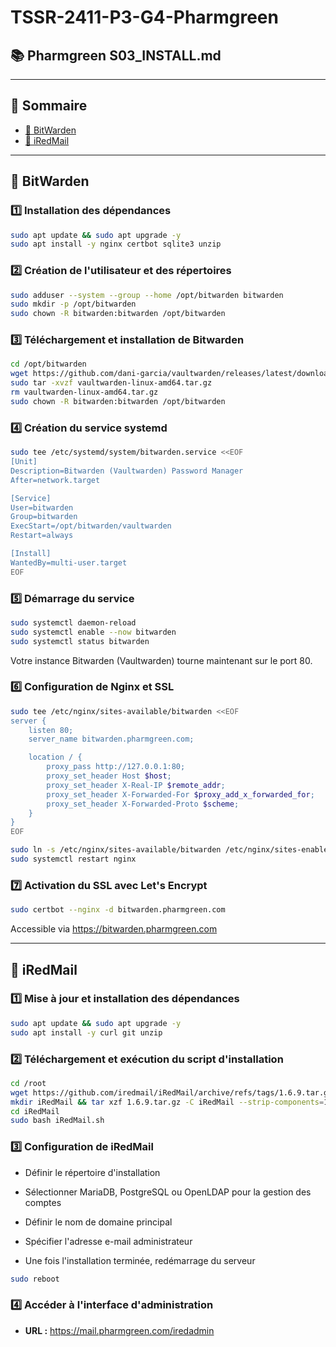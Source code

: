 # TSSR-2411-P3-G4-Pharmgreen
## 📚 Pharmgreen S03_INSTALL.md
---
## 📑 Sommaire
- [🔐 BitWarden](#bitwarden)
- [📧 iRedMail](#redmail)

---
## **🔐 BitWarden**
<span id="bitwarden"></span> 

### **1️⃣ Installation des dépendances**

```bash
sudo apt update && sudo apt upgrade -y
sudo apt install -y nginx certbot sqlite3 unzip
```

### **2️⃣ Création de l'utilisateur et des répertoires**

```bash
sudo adduser --system --group --home /opt/bitwarden bitwarden
sudo mkdir -p /opt/bitwarden
sudo chown -R bitwarden:bitwarden /opt/bitwarden
```

### **3️⃣ Téléchargement et installation de Bitwarden**

```bash
cd /opt/bitwarden
wget https://github.com/dani-garcia/vaultwarden/releases/latest/download/vaultwarden-linux-amd64.tar.gz
sudo tar -xvzf vaultwarden-linux-amd64.tar.gz
rm vaultwarden-linux-amd64.tar.gz
sudo chown -R bitwarden:bitwarden /opt/bitwarden
```

### **4️⃣ Création du service systemd**

```bash
sudo tee /etc/systemd/system/bitwarden.service <<EOF
[Unit]
Description=Bitwarden (Vaultwarden) Password Manager
After=network.target

[Service]
User=bitwarden
Group=bitwarden
ExecStart=/opt/bitwarden/vaultwarden
Restart=always

[Install]
WantedBy=multi-user.target
EOF
```

### **5️⃣ Démarrage du service**

```bash
sudo systemctl daemon-reload
sudo systemctl enable --now bitwarden
sudo systemctl status bitwarden
```

Votre instance Bitwarden (Vaultwarden) tourne maintenant sur le port 80.

### **6️⃣ Configuration de Nginx et SSL**

```bash
sudo tee /etc/nginx/sites-available/bitwarden <<EOF
server {
    listen 80;
    server_name bitwarden.pharmgreen.com;

    location / {
        proxy_pass http://127.0.0.1:80;
        proxy_set_header Host $host;
        proxy_set_header X-Real-IP $remote_addr;
        proxy_set_header X-Forwarded-For $proxy_add_x_forwarded_for;
        proxy_set_header X-Forwarded-Proto $scheme;
    }
}
EOF
```

```bash
sudo ln -s /etc/nginx/sites-available/bitwarden /etc/nginx/sites-enabled/
sudo systemctl restart nginx
```

### **7️⃣ Activation du SSL avec Let's Encrypt**

```bash
sudo certbot --nginx -d bitwarden.pharmgreen.com
```

Accessible via https://bitwarden.pharmgreen.com

---

## **📧 iRedMail**
<span id="redmail"></span> 

### **1️⃣ Mise à jour et installation des dépendances**

```bash
sudo apt update && sudo apt upgrade -y
sudo apt install -y curl git unzip
```

### **2️⃣ Téléchargement et exécution du script d'installation**

```bash
cd /root
wget https://github.com/iredmail/iRedMail/archive/refs/tags/1.6.9.tar.gz
mkdir iRedMail && tar xzf 1.6.9.tar.gz -C iRedMail --strip-components=1
cd iRedMail
sudo bash iRedMail.sh
```

### **3️⃣ Configuration de iRedMail**

- Définir le répertoire d'installation

- Sélectionner MariaDB, PostgreSQL ou OpenLDAP pour la gestion des comptes

- Définir le nom de domaine principal

- Spécifier l'adresse e-mail administrateur

- Une fois l'installation terminée, redémarrage du serveur
```bash
sudo reboot
```

### **4️⃣ Accéder à l'interface d'administration**

- **URL :** https://mail.pharmgreen.com/iredadmin



